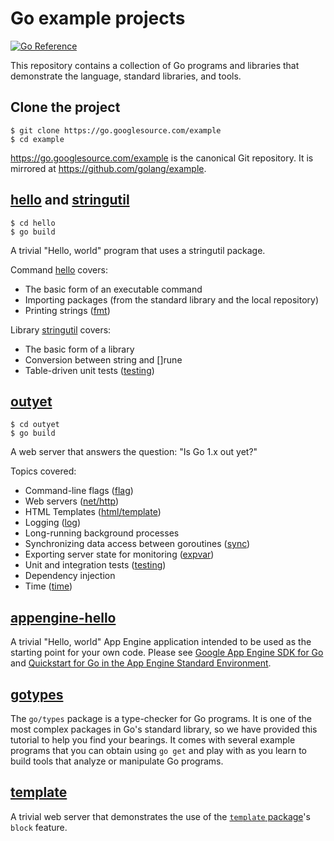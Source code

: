 # Go example projects

[![Go Reference](https://pkg.go.dev/badge/golang.org/x/example.svg)](https://pkg.go.dev/golang.org/x/example)

This repository contains a collection of Go programs and libraries that
demonstrate the language, standard libraries, and tools.

## Clone the project

```
$ git clone https://go.googlesource.com/example
$ cd example
```

https://go.googlesource.com/example is the canonical Git repository.
It is mirrored at https://github.com/golang/example.

## [hello](hello/) and [stringutil](stringutil/)

```
$ cd hello
$ go build
```

A trivial "Hello, world" program that uses a stringutil package.

Command [hello](hello/) covers:

- The basic form of an executable command
- Importing packages (from the standard library and the local repository)
- Printing strings ([fmt](//golang.org/pkg/fmt/))

Library [stringutil](stringutil/) covers:

- The basic form of a library
- Conversion between string and []rune
- Table-driven unit tests ([testing](//golang.org/pkg/testing/))

## [outyet](outyet/)

```
$ cd outyet
$ go build
```

A web server that answers the question: "Is Go 1.x out yet?"

Topics covered:

- Command-line flags ([flag](//golang.org/pkg/flag/))
- Web servers ([net/http](//golang.org/pkg/net/http/))
- HTML Templates ([html/template](//golang.org/pkg/html/template/))
- Logging ([log](//golang.org/pkg/log/))
- Long-running background processes
- Synchronizing data access between goroutines ([sync](//golang.org/pkg/sync/))
- Exporting server state for monitoring ([expvar](//golang.org/pkg/expvar/))
- Unit and integration tests ([testing](//golang.org/pkg/testing/))
- Dependency injection
- Time ([time](//golang.org/pkg/time/))

## [appengine-hello](appengine-hello/)

A trivial "Hello, world" App Engine application intended to be used as the
starting point for your own code. Please see
[Google App Engine SDK for Go](https://cloud.google.com/appengine/downloads#Google_App_Engine_SDK_for_Go)
and [Quickstart for Go in the App Engine Standard Environment](https://cloud.google.com/appengine/docs/standard/go/quickstart).

## [gotypes](gotypes/)

The `go/types` package is a type-checker for Go programs. It is one of the most
complex packages in Go's standard library, so we have provided this tutorial to
help you find your bearings. It comes with several example programs that you
can obtain using `go get` and play with as you learn to build tools that analyze
or manipulate Go programs.

## [template](template/)

A trivial web server that demonstrates the use of the
[`template` package](https://golang.org/pkg/text/template/)'s `block` feature.
